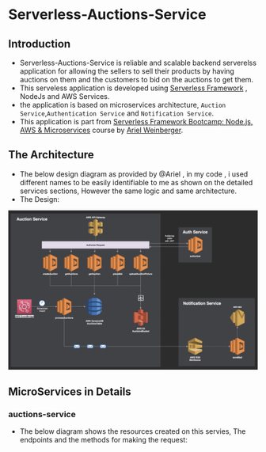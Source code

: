 # Serverless-Auctions-Service

## Introduction

* Serverless-Auctions-Service is reliable and scalable backend serverelss application for allowing the sellers to sell their products by having auctions on them and the customers to bid on the auctions to get them.
* This serveless application is developed using [Serverless Framework](https://www.serverless.com/) , NodeJs and AWS Services.
* the application is based on microservices architecture, `Auction Service`,`Authentication Service` and `Notification Service`.
* This application is part from [Serverless Framework Bootcamp: Node.js, AWS & Microservices](https://www.udemy.com/course/serverless-framework/) course by [Ariel Weinberger](https://www.udemy.com/course/serverless-framework/#instructor-1).



## The Architecture

- The below design diagram as provided by @Ariel , in my code , i used different names to be easily identifiable to me as shown on the detailed services sections, However the same logic and same architecture.
- The Design:

![The Design](https://github.com/MIna-Maher/Serverless-Auctions-Service/blob/main/pictures/design.png)

## MicroServices in Details

### auctions-service
- The below diagram shows the resources created on this servies, The endpoints and the methods for making the request:

